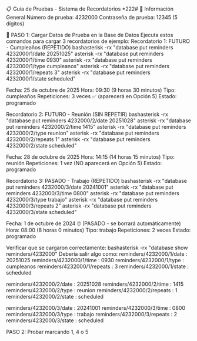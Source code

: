 📋 Guía de Pruebas - Sistema de Recordatorios *222#
📌 Información General
Número de prueba: 4232000
Contraseña de prueba: 12345 (5 dígitos)

🚀 PASO 1: Cargar Datos de Prueba en la Base de Datos
Ejecuta estos comandos para cargar 3 recordatorios de ejemplo:
Recordatorio 1: FUTURO - Cumpleaños (REPETIDO)
bashasterisk -rx "database put reminders 4232000/1/date 20251025"
asterisk -rx "database put reminders 4232000/1/time 0930"
asterisk -rx "database put reminders 4232000/1/type cumpleanos"
asterisk -rx "database put reminders 4232000/1/repeats 3"
asterisk -rx "database put reminders 4232000/1/state scheduled"

Fecha: 25 de octubre de 2025
Hora: 09:30 (9 horas 30 minutos)
Tipo: cumpleaños
Repeticiones: 3 veces ✅ (aparecerá en Opción 5)
Estado: programado


Recordatorio 2: FUTURO - Reunión (SIN REPETIR)
bashasterisk -rx "database put reminders 4232000/2/date 20251028"
asterisk -rx "database put reminders 4232000/2/time 1415"
asterisk -rx "database put reminders 4232000/2/type reunion"
asterisk -rx "database put reminders 4232000/2/repeats 1"
asterisk -rx "database put reminders 4232000/2/state scheduled"

Fecha: 28 de octubre de 2025
Hora: 14:15 (14 horas 15 minutos)
Tipo: reunión
Repeticiones: 1 vez (NO aparecerá en Opción 5)
Estado: programado


Recordatorio 3: PASADO - Trabajo (REPETIDO)
bashasterisk -rx "database put reminders 4232000/3/date 20241001"
asterisk -rx "database put reminders 4232000/3/time 0800"
asterisk -rx "database put reminders 4232000/3/type trabajo"
asterisk -rx "database put reminders 4232000/3/repeats 2"
asterisk -rx "database put reminders 4232000/3/state scheduled"

Fecha: 1 de octubre de 2024 ⏰ (PASADO - se borrará automáticamente)
Hora: 08:00 (8 horas 0 minutos)
Tipo: trabajo
Repeticiones: 2 veces
Estado: programado

Verificar que se cargaron correctamente:
bashasterisk -rx "database show reminders/4232000"
Debería salir algo como:
reminders/4232000/1/date      : 20251025
reminders/4232000/1/time      : 0930
reminders/4232000/1/type      : cumpleanos
reminders/4232000/1/repeats   : 3
reminders/4232000/1/state     : scheduled

reminders/4232000/2/date      : 20251028
reminders/4232000/2/time      : 1415
reminders/4232000/2/type      : reunion
reminders/4232000/2/repeats   : 1
reminders/4232000/2/state     : scheduled

reminders/4232000/3/date      : 20241001
reminders/4232000/3/time      : 0800
reminders/4232000/3/type      : trabajo
reminders/4232000/3/repeats   : 2
reminders/4232000/3/state     : scheduled

PASO 2: Probar marcando 1, 4 o 5
